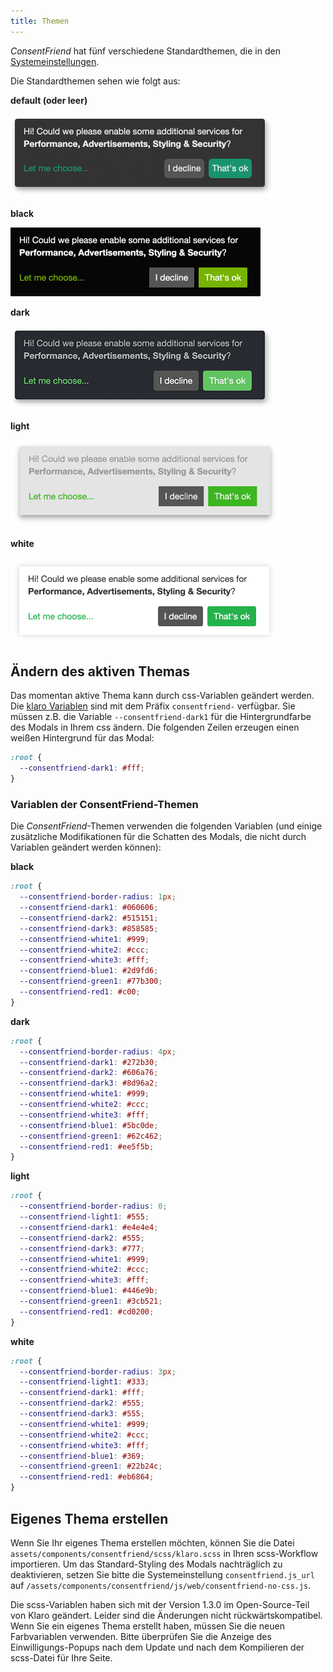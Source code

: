 ```yaml
---
title: Themen 
---
```


_ConsentFriend_ hat fünf verschiedene Standardthemen, die in den
[Systemeinstellungen](04_System_Settings.md).

Die Standardthemen sehen wie folgt aus:

**default (oder leer)**

![Standard Thema](img/default.png)

**black**

![Black Thema](img/black.png)

**dark**

![Dark Thema](img/dark.png)

**light**

![Light Thema](img/light.png)

**white**

![White Thema](img/white.png)

## Ändern des aktiven Themas

Das momentan aktive Thema kann durch css-Variablen geändert werden. Die [klaro
Variablen](https://github.com/kiprotect/klaro/blob/master/src/scss/vars.scss#L71-L113)
sind mit dem Präfix `consentfriend-` verfügbar. Sie müssen z.B. die Variable
`--consentfriend-dark1` für die Hintergrundfarbe des Modals in Ihrem css ändern.
Die folgenden Zeilen erzeugen einen weißen Hintergrund für das Modal:

```css
:root {
  --consentfriend-dark1: #fff;
}
```

### Variablen der ConsentFriend-Themen

Die _ConsentFriend_-Themen verwenden die folgenden Variablen (und einige
zusätzliche Modifikationen für die Schatten des Modals, die nicht durch
Variablen geändert werden können):

**black**

```css
:root {
  --consentfriend-border-radius: 1px;
  --consentfriend-dark1: #060606;
  --consentfriend-dark2: #515151;
  --consentfriend-dark3: #858585;
  --consentfriend-white1: #999;
  --consentfriend-white2: #ccc;
  --consentfriend-white3: #fff;
  --consentfriend-blue1: #2d9fd6;
  --consentfriend-green1: #77b300;
  --consentfriend-red1: #c00;
}
```

**dark**

```css
:root {
  --consentfriend-border-radius: 4px;
  --consentfriend-dark1: #272b30;
  --consentfriend-dark2: #606a76;
  --consentfriend-dark3: #8d96a2;
  --consentfriend-white1: #999;
  --consentfriend-white2: #ccc;
  --consentfriend-white3: #fff;
  --consentfriend-blue1: #5bc0de;
  --consentfriend-green1: #62c462;
  --consentfriend-red1: #ee5f5b;
}
```

**light**

```css
:root {
  --consentfriend-border-radius: 0;
  --consentfriend-light1: #555;
  --consentfriend-dark1: #e4e4e4;
  --consentfriend-dark2: #555;
  --consentfriend-dark3: #777;
  --consentfriend-white1: #999;
  --consentfriend-white2: #ccc;
  --consentfriend-white3: #fff;
  --consentfriend-blue1: #446e9b;
  --consentfriend-green1: #3cb521;
  --consentfriend-red1: #cd0200;
}
```

**white**

```css
:root {
  --consentfriend-border-radius: 3px;
  --consentfriend-light1: #333;
  --consentfriend-dark1: #fff;
  --consentfriend-dark2: #555;
  --consentfriend-dark3: #555;
  --consentfriend-white1: #999;
  --consentfriend-white2: #ccc;
  --consentfriend-white3: #fff;
  --consentfriend-blue1: #369;
  --consentfriend-green1: #22b24c;
  --consentfriend-red1: #eb6864;
}
```

## Eigenes Thema erstellen

Wenn Sie Ihr eigenes Thema erstellen möchten, können Sie die Datei
`assets/components/consentfriend/scss/klaro.scss` in Ihren scss-Workflow
importieren. Um das Standard-Styling des Modals nachträglich zu deaktivieren,
setzen Sie bitte die Systemeinstellung `consentfriend.js_url` auf
`/assets/components/consentfriend/js/web/consentfriend-no-css.js`.

Die scss-Variablen haben sich mit der Version 1.3.0 im Open-Source-Teil von
Klaro geändert. Leider sind die Änderungen nicht rückwärtskompatibel. Wenn Sie
ein eigenes Thema erstellt haben, müssen Sie die neuen Farbvariablen verwenden.
Bitte überprüfen Sie die Anzeige des Einwilligungs-Popups nach dem Update und
nach dem Kompilieren der scss-Datei für Ihre Seite.
